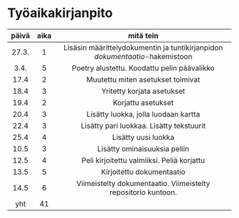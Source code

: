 # Työaikakirjanpito
| päivä | aika | mitä tein |
| :---: | :---: | :---: |
| 27.3. | 1 | Lisäsin määrittelydokumentin ja tuntikirjanpidon *dokumentaatio*-hakemistoon |
| 3.4. | 5 | Poetry alustettu. Koodattu pelin päävalikko |
| 17.4 | 2 | Muutettu miten asetukset toimivat |
| 18.4 | 3 | Yritetty korjata asetukset |
| 19.4 | 2 | Korjattu asetukset |
| 20.4 | 3 | Lisätty luokka, jolla luodaan kartta |
| 22.4 | 3 | Lisätty pari luokkaa. Lisätty tekstuurit |
| 25.4 | 4 | Lisätty uusi luokka | 
| 10.5 | 3 | Lisätty ominaisuuksia peliin |
| 12.5 | 4 | Peli kirjoitettu valmiiksi. Peliä korjattu |
| 13.5 | 5 | Kirjoitettu dokumentaatio |
| 14.5 | 6 | Viimeistelty dokumentaatio. Viimeistelty repositorio kuntoon. |
| yht | 41 | |
